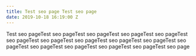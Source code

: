 ```yaml
---
title: Test seo page Test seo page
date: 2019-10-18 16:19:00 Z
---
```


Test seo pageTest seo pageTest seo pageTest seo pageTest seo pageTest seo pageTest seo pageTest seo pageTest seo pageTest seo pageTest seo pageTest seo pageTest seo pageTest seo pageTest seo pageTest seo page